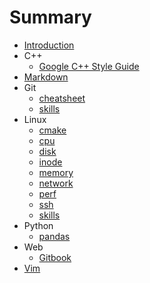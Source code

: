 # Summary

* [Introduction](README.md)
* C++
  * [Google C++ Style Guide](https://google.github.io/styleguide/cppguide.html)
* [Markdown](http://xszhao.science/blog/markdown-syntax/)
* Git
  * [cheatsheet](https://education.github.com/git-cheat-sheet-education.pdf)
  * [skills](content/git/skills.md)
* Linux
  * [cmake](content/linux/cmake.md)
  * [cpu](content/linux/cpu.md)
  * [disk](content/linux/disk.md)
  * [inode](content/linux/inode.md)
  * [memory](content/linux/mem.md)
  * [network](content/linux/network.md)
  * [perf](content/linux/perf.md)
  * [ssh](content/linux/ssh.md)
  * [skills](content/linux/skills.md)
* Python
  * [pandas](content/python/pandas.md)
* Web
  * [Gitbook](content/web/gitbook.md)
* [Vim](content/vim.md)